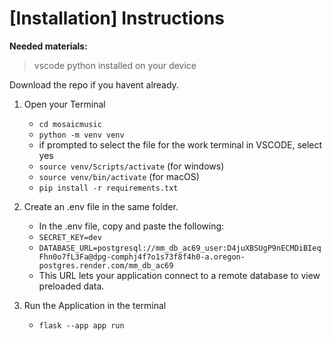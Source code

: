
# [Installation] Instructions
**Needed materials:**
> vscode
> python installed on your device

Download the repo if you havent already.

1. Open your Terminal
     - `cd mosaicmusic`
     - `python -m venv venv`
     - if prompted to select the file for the work terminal in VSCODE, select yes
     - `source venv/Scripts/activate` (for windows)
     - `source venv/bin/activate` (for macOS)
     - `pip install -r requirements.txt`

2. Create an .env file in the same folder.
    - In the .env file, copy and paste the following:    
    - `SECRET_KEY=dev`
    - `DATABASE_URL=postgresql://mm_db_ac69_user:D4juXBSUgP9nECMDiBIeqFhn0o7fL3Fa@dpg-comphj4f7o1s73f8f4h0-a.oregon-postgres.render.com/mm_db_ac69`
    - This URL lets your application connect to a remote database to view preloaded data.

3. Run the Application in the terminal
    - `flask --app app run`